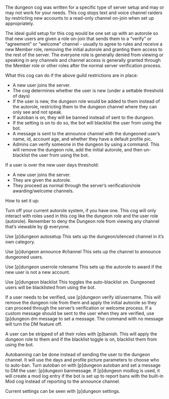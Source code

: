 
The dungeon cog was written for a specific type of server setup and may or may not work for your needs. This cog stops text and voice channel raiders by restricting new accounts to a read-only channel on-join when set up appropriately.

The ideal guild setup for this cog would be one set up with an autorole so that new users are given a role on-join that sends them to a “verify” or “agreement” or “welcome” channel - usually to agree to rules and receive a new Member role, removing the initial autorole and granting them access to the rest of the server. The everyone role is generally denied from viewing or speaking in any channels and channel access is generally granted through the Member role or other roles after the normal server verification process.


What this cog can do if the above guild restrictions are in place:

- A new user joins the server.
- The cog determines whether the user is new (under a settable threshold of days)
- If the user is new, the dungeon role would be added to them instead of the autorole, restricting them to the dungeon channel where they can only see and not speak. 
- If autoban is on, they will be banned instead of sent to the dungeon.
- If the setting is on to do so, the bot will blacklist the user from using the bot.
- A message is sent to the announce channel with the dungeoned user’s name, id, account age, and whether they have a default profile pic.
- Admins can verify someone in the dungeon by using a command. This will remove the dungeon role, add the initial autorole, and then un-blacklist the user from using the bot.

If a user is over the new user days threshold:

- A new user joins the server.
- They are given the autorole.
- They proceed as normal through the server’s verification/role awarding/welcome channels.

How to set it up:

Turn off your current autorole system, if you have one. This cog will only interact with roles used in this cog like the dungeon role and the user role (autorole).
Remember to deny the Dungeon role from viewing any channel that’s viewable by @ everyone.

Use [p]dungeon autosetup
    This sets up the dungeon/silenced channel in it’s own category.

Use [p]dungeon announce #channel
    This sets up the channel to announce dungeoned users.

Use [p]dungeon userrole rolename
    This sets up the autorole to award if the new user is not a new account.

Use [p]dungeon blacklist
    This toggles the auto-blacklist on. Dungeoned users will be blacklisted from using the bot.

If a user needs to be verified, use [p]dungeon verify id/username. This will remove the dungeon role from them and apply the initial autorole so they can proceed through the server’s verification or welcome process. If a custom message should be sent to the user when they are verified, use [p]dungeon dm message to set a message. The command with no message will turn the DM feature off.

A user can be stripped of all their roles with [p]banish. This will apply the dungeon role to them and if the blacklist toggle is on, blacklist them from using the bot.

Autobanning can be done instead of sending the user to the dungeon channel. It will use the days and profile picture parameters to choose who to auto-ban. Turn autoban on with [p]dungeon autoban and set a message to DM the user: [p]dungeon banmessage. If [p]dungeon modlog is used, it will create a mod log entry if the bot is set up to report bans with the built-in Mod cog instead of reporting to the announce channel.

Current settings can be seen with [p]dungeon settings.
